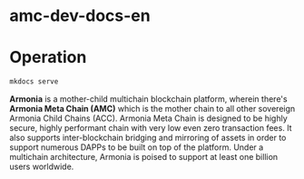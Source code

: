 # amc-dev-docs-en

# Operation
```bash
mkdocs serve
```

**Armonia** is a mother-child multichain blockchain platform, wherein there's **Armonia Meta Chain (AMC)** which is the mother chain to all other sovereign Armonia Child Chains (ACC). Armonia Meta Chain is designed to be highly secure, highly performant chain with very low even zero transaction fees. It also supports inter-blockchain bridging and mirroring of assets in order to support numerous DAPPs to be built on top of the platform. Under a multichain architecture, Armonia is poised to support at least one billion users worldwide.
